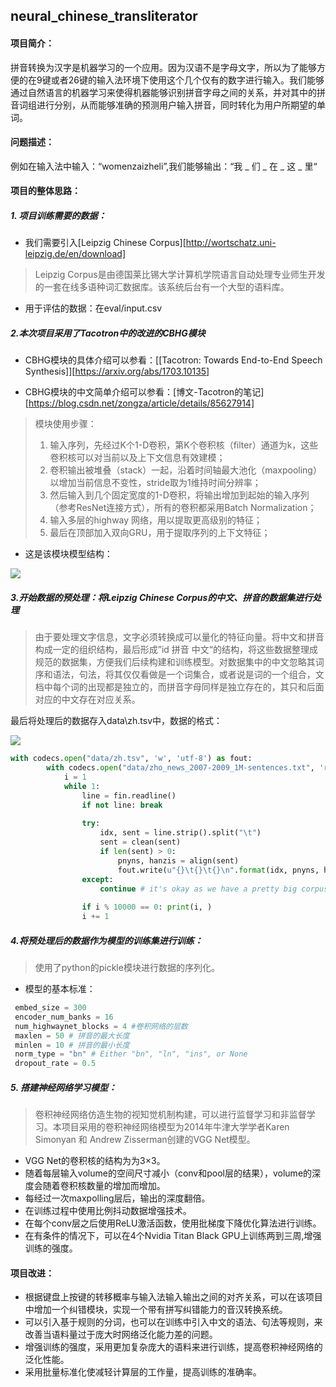 ## neural_chinese_transliterator

#### 项目简介：

拼音转换为汉字是机器学习的一个应用。因为汉语不是字母文字，所以为了能够方便的在9键或者26键的输入法环境下使用这个几个仅有的数字进行输入。我们能够通过自然语言的机器学习来使得机器能够识别拼音字母之间的关系，并对其中的拼音词组进行分别，从而能够准确的预测用户输入拼音，同时转化为用户所期望的单词。

#### 问题描述：

例如在输入法中输入：“womenzaizheli”,我们能够输出：“我 _ 们 _ 在 _ 这 _ 里“

#### 项目的整体思路：

##### 1. 项目训练需要的数据：

- 我们需要引入[Leipzig Chinese Corpus][http://wortschatz.uni-leipzig.de/en/download]

> Leipzig Corpus是由德国莱比锡大学计算机学院语言自动处理专业师生开发的一套在线多语种词汇数据库。该系统后台有一个大型的语料库。

- 用于评估的数据：在eval/input.csv

##### 2.本次项目采用了Tacotron中的改进的CBHG模块

- CBHG模块的具体介绍可以参看：[[Tacotron: Towards End-to-End Speech Synthesis]][https://arxiv.org/abs/1703.10135]

- CBHG模块的中文简单介绍可以参看：[博文-Tacotron的笔记][https://blog.csdn.net/zongza/article/details/85627914]

> 模块使用步骤：
>
> 1. 输入序列，先经过K个1-D卷积，第K个卷积核（filter）通道为k，这些卷积核可以对当前以及上下文信息有效建模；
> 2. 卷积输出被堆叠（stack）一起，沿着时间轴最大池化（maxpooling）以增加当前信息不变性，stride取为1维持时间分辨率；
> 3. 然后输入到几个固定宽度的1-D卷积，将输出增加到起始的输入序列（参考ResNet连接方式），所有的卷积都采用Batch Normalization；
> 4. 输入多层的highway 网络，用以提取更高级别的特征；
> 5. 最后在顶部加入双向GRU，用于提取序列的上下文特征；

- 这是该模块模型结构：

![](https://github.com/scusec/Data-Mining-for-Cybersecurity/blob/master/Homework/2019/Task1/6/image/1.png)

##### 3.开始数据的预处理：将Leipzig Chinese Corpus的中文、拼音的数据集进行处理

> 由于要处理文字信息，文字必须转换成可以量化的特征向量。将中文和拼音构成一定的组织结构，最后形成”id   拼音  中文“的结构，将这些数据整理成规范的数据集，方便我们后续构建和训练模型。对数据集中的中文忽略其词序和语法，句法，将其仅仅看做是一个词集合，或者说是词的一个组合，文档中每个词的出现都是独立的，而拼音字母同样是独立存在的，其只和后面对应的中文存在对应关系。

最后将处理后的数据存入data\zh.tsv中，数据的格式：

![](https://github.com/scusec/Data-Mining-for-Cybersecurity/blob/master/Homework/2019/Task1/6/image/2.png)

```python
with codecs.open("data/zh.tsv", 'w', 'utf-8') as fout:
        with codecs.open("data/zho_news_2007-2009_1M-sentences.txt", 'r', 'utf-8') as fin:
            i = 1
            while 1:
                line = fin.readline()
                if not line: break
                
                try:
                    idx, sent = line.strip().split("\t")
                    sent = clean(sent)
                    if len(sent) > 0:
                        pnyns, hanzis = align(sent)
                        fout.write(u"{}\t{}\t{}\n".format(idx, pnyns, hanzis))
                except:
                    continue # it's okay as we have a pretty big corpus!
                
                if i % 10000 == 0: print(i, )
                i += 1
```

##### 4.将预处理后的数据作为模型的训练集进行训练：

> 使用了python的pickle模块进行数据的序列化。

- 模型的基本标准：

```python
 embed_size = 300 
 encoder_num_banks = 16
 num_highwaynet_blocks = 4 #卷积网络的层数
 maxlen = 50 # 拼音的最大长度
 minlen = 10 # 拼音的最小长度
 norm_type = "bn" # Either "bn", "ln", "ins", or None
 dropout_rate = 0.5
```

##### 5. 搭建神经网络学习模型：

> 卷积神经网络仿造生物的视知觉机制构建，可以进行监督学习和非监督学习。本项目采用的卷积神经网络模型为2014年牛津大学学者Karen Simonyan 和 Andrew Zisserman创建的VGG Net模型。

- VGG Net的卷积核的结构为为3×3。
- 随着每层输入volume的空间尺寸减小（conv和pool层的结果），volume的深度会随着卷积核数量的增加而增加。
- 每经过一次maxpolling层后，输出的深度翻倍。
- 在训练过程中使用比例抖动数据增强技术。
- 在每个conv层之后使用ReLU激活函数，使用批梯度下降优化算法进行训练。
- 在有条件的情况下，可以在4个Nvidia Titan Black GPU上训练两到三周,增强训练的强度。

#### 项目改进：

- 根据键盘上按键的转移概率与输入法输入输出之间的对齐关系，可以在该项目中增加一个纠错模块，实现一个带有拼写纠错能力的音汉转换系统。
- 可以引入基于规则的分词，也可以在训练中引入中文的语法、句法等规则，来改善当语料量过于庞大时网络泛化能力差的问题。
- 增强训练的强度，采用更加复杂庞大的语料来进行训练，提高卷积神经网络的泛化性能。
- 采用批量标准化使减轻计算层的工作量，提高训练的准确率。
